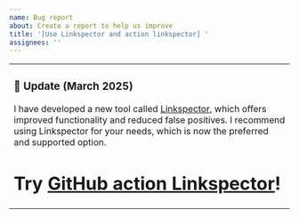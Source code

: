 ```yaml
---
name: Bug report
about: Create a report to help us improve
title: '[Use Linkspector and action linkspector] '
assignees: ''
---
```


<table>
  <tr>
    <td>
      <h3> 🚨 Update (March 2025) </h3>
         <p>I have developed a new tool called <a href="https://github.com/UmbrellaDocs/linkspector">Linkspector</a>, which offers improved functionality and reduced false positives. I recommend using Linkspector for your needs, which is now the preferred and supported option.</p>
         <h1>Try <a href="https://github.com/UmbrellaDocs/action-linkspector">GitHub action Linkspector</a>!</h1>
    </td>
  </tr>
</table>